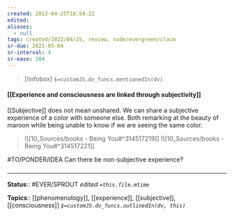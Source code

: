 ```yaml
---
created: 2022-04-25T18:54:22 
edited: 
aliases:
  - null
tags: created/2022/04/25, review, node/evergreen/claim
sr-due: 2022-05-04
sr-interval: 4
sr-ease: 204
---
```

> [!infobox]
`$=customJS.dv_funcs.mentionedIn(dv)`

#### [[Experience and consciousness are linked through subjectivity]]

[[Subjective]] does not mean unshared. We can share a subjective experience of a color with someone else. Both remarking at the beauty of maroon while being unable to know if we are seeing the same color.

> ![[10_Sources/books - Being You#^314517219]]
> ![[10_Sources/books - Being You#^314517221]]

#TO/PONDER/IDEA 
Can there be non-subjective experience?


### <hr class="footnote"/>

**Status**:: #EVER/SPROUT
*edited `=this.file.mtime`*

**Topics**:: [[phenomenology]], [[experience]], [[subjective]], [[consciousness]]
*`$=customJS.dv_funcs.outlinedIn(dv, this)`*
